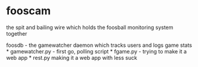 fooscam
=======

the spit and bailing wire which holds the foosball monitoring system together

foosdb - the gamewatcher daemon which tracks users and logs game stats
    * gamewatcher.py - first go, polling script
    * fgame.py - trying to make it a web app
    * rest.py making it a web app with less suck
